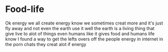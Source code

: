 # Food-life
Ok energy we all create energy know we sometimes creat more and it's just fly away and not even the earth use it  well the earth is a living thing that give live to alot of things even humans like it gives food and humans life know I found a way to get the lefts overs off the people energy in internet in the porn chats  they creat alot if energy 

